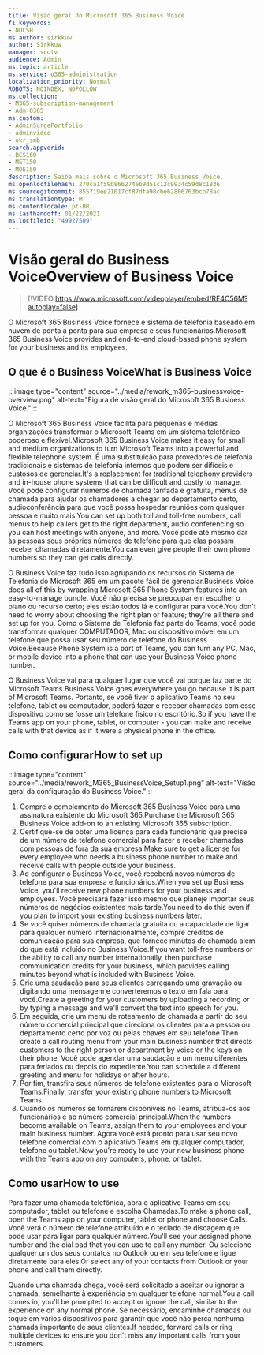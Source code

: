 ```yaml
---
title: Visão geral do Microsoft 365 Business Voice
f1.keywords:
- NOCSH
ms.author: sirkkuw
author: Sirkkuw
manager: scotv
audience: Admin
ms.topic: article
ms.service: o365-administration
localization_priority: Normal
ROBOTS: NOINDEX, NOFOLLOW
ms.collection:
- M365-subscription-management
- Adm_O365
ms.custom:
- AdminSurgePortfolio
- adminvideo
- okr_smb
search.appverid:
- BCS160
- MET150
- MOE150
description: Saiba mais sobre o Microsoft 365 Business Voice.
ms.openlocfilehash: 270ca1f59b866274eb9d51c12c9934c59d8c1836
ms.sourcegitcommit: 855719ee21017cf87dfa98cbe62806763bcb78ac
ms.translationtype: MT
ms.contentlocale: pt-BR
ms.lasthandoff: 01/22/2021
ms.locfileid: "49927509"
---
```

# <a name="overview-of-business-voice"></a><span data-ttu-id="43f0f-103">Visão geral do Business Voice</span><span class="sxs-lookup"><span data-stu-id="43f0f-103">Overview of Business Voice</span></span>

> [!VIDEO https://www.microsoft.com/videoplayer/embed/RE4C56M?autoplay=false]

<span data-ttu-id="43f0f-104">O Microsoft 365 Business Voice fornece e sistema de telefonia baseado em nuvem de ponta a ponta para sua empresa e seus funcionários.</span><span class="sxs-lookup"><span data-stu-id="43f0f-104">Microsoft 365 Business Voice provides and end-to-end cloud-based phone system for your business and its employees.</span></span>

## <a name="what-is-business-voice"></a><span data-ttu-id="43f0f-105">O que é o Business Voice</span><span class="sxs-lookup"><span data-stu-id="43f0f-105">What is Business Voice</span></span>

:::image type="content" source="../media/rework_m365-businessvoice-overview.png" alt-text="Figura de visão geral do Microsoft 365 Business Voice.":::

<span data-ttu-id="43f0f-107">O Microsoft 365 Business Voice facilita para pequenas e médias organizações transformar o Microsoft Teams em um sistema telefônico poderoso e flexível.</span><span class="sxs-lookup"><span data-stu-id="43f0f-107">Microsoft 365 Business Voice makes it easy for small and medium organizations to turn Microsoft Teams into a powerful and flexible telephone system.</span></span> <span data-ttu-id="43f0f-108">É uma substituição para provedores de telefonia tradicionais e sistemas de telefonia internos que podem ser difíceis e custosos de gerenciar.</span><span class="sxs-lookup"><span data-stu-id="43f0f-108">It's a replacement for traditional telephony providers and in-house phone systems that can be difficult and costly to manage.</span></span> <span data-ttu-id="43f0f-109">Você pode configurar números de chamada tarifada e gratuita, menus de chamada para ajudar os chamadores a chegar ao departamento certo, audioconferência para que você possa hospedar reuniões com qualquer pessoa e muito mais.</span><span class="sxs-lookup"><span data-stu-id="43f0f-109">You can set up both toll and toll-free numbers, call menus to help callers get to the right department, audio conferencing so you can host meetings with anyone, and more.</span></span> <span data-ttu-id="43f0f-110">Você pode até mesmo dar às pessoas seus próprios números de telefone para que elas possam receber chamadas diretamente.</span><span class="sxs-lookup"><span data-stu-id="43f0f-110">You can even give people their own phone numbers so they can get calls directly.</span></span>

<span data-ttu-id="43f0f-111">O Business Voice faz tudo isso agrupando os recursos do Sistema de Telefonia do Microsoft 365 em um pacote fácil de gerenciar.</span><span class="sxs-lookup"><span data-stu-id="43f0f-111">Business Voice does all of this by wrapping Microsoft 365 Phone System features into an easy-to-manage bundle.</span></span> <span data-ttu-id="43f0f-112">Você não precisa se preocupar em escolher o plano ou recurso certo; eles estão todos lá e configurar para você.</span><span class="sxs-lookup"><span data-stu-id="43f0f-112">You don't need to worry about choosing the right plan or feature; they're all there and set up for you.</span></span> <span data-ttu-id="43f0f-113">Como o Sistema de Telefonia faz parte do Teams, você pode transformar qualquer COMPUTADOR, Mac ou dispositivo móvel em um telefone que possa usar seu número de telefone do Business Voice.</span><span class="sxs-lookup"><span data-stu-id="43f0f-113">Because Phone System is a part of Teams, you can turn any PC, Mac, or mobile device into a phone that can use your Business Voice phone number.</span></span>

<span data-ttu-id="43f0f-114">O Business Voice vai para qualquer lugar que você vai porque faz parte do Microsoft Teams.</span><span class="sxs-lookup"><span data-stu-id="43f0f-114">Business Voice goes everywhere you go because it is part of Microsoft Teams.</span></span> <span data-ttu-id="43f0f-115">Portanto, se você tiver o aplicativo Teams no seu telefone, tablet ou computador, poderá fazer e receber chamadas com esse dispositivo como se fosse um telefone físico no escritório.</span><span class="sxs-lookup"><span data-stu-id="43f0f-115">So if you have the Teams app on your phone, tablet, or computer - you can make and receive calls with that device as if it were a physical phone in the office.</span></span>

## <a name="how-to-set-up"></a><span data-ttu-id="43f0f-116">Como configurar</span><span class="sxs-lookup"><span data-stu-id="43f0f-116">How to set up</span></span>

:::image type="content" source="../media/rework_M365_BusinessVoice_Setup1.png" alt-text="Visão geral da configuração do Business Voice.":::

1. <span data-ttu-id="43f0f-118">Compre o complemento do Microsoft 365 Business Voice para uma assinatura existente do Microsoft 365.</span><span class="sxs-lookup"><span data-stu-id="43f0f-118">Purchase the Microsoft 365 Business Voice add-on to an existing Microsoft 365 subscription.</span></span>
1. <span data-ttu-id="43f0f-119">Certifique-se de obter uma licença para cada funcionário que precise de um número de telefone comercial para fazer e receber chamadas com pessoas de fora da sua empresa.</span><span class="sxs-lookup"><span data-stu-id="43f0f-119">Make sure to get a license for every employee who needs a business phone number to make and receive calls with people outside your business.</span></span>
1. <span data-ttu-id="43f0f-120">Ao configurar o Business Voice, você receberá novos números de telefone para sua empresa e funcionários.</span><span class="sxs-lookup"><span data-stu-id="43f0f-120">When you set up Business Voice, you'll receive new phone numbers for your business and employees.</span></span> <span data-ttu-id="43f0f-121">Você precisará fazer isso mesmo que planeje importar seus números de negócios existentes mais tarde.</span><span class="sxs-lookup"><span data-stu-id="43f0f-121">You need to do this even if you plan to import your existing business numbers later.</span></span>
1. <span data-ttu-id="43f0f-122">Se você quiser números de chamada gratuita ou a capacidade de ligar para qualquer número internacionalmente, compre créditos de comunicação para sua empresa, que fornece minutos de chamada além do que está incluído no Business Voice.</span><span class="sxs-lookup"><span data-stu-id="43f0f-122">If you want toll-free numbers or the ability to call any number internationally, then purchase communication credits for your business, which provides calling minutes beyond what is included with Business Voice.</span></span>
1. <span data-ttu-id="43f0f-123">Crie uma saudação para seus clientes carregando uma gravação ou digitando uma mensagem e converteremos o texto em fala para você.</span><span class="sxs-lookup"><span data-stu-id="43f0f-123">Create a greeting for your customers by uploading a recording or by typing a message and we'll convert the text into speech for you.</span></span>
1. <span data-ttu-id="43f0f-124">Em seguida, crie um menu de roteamento de chamada a partir do seu número comercial principal que direciona os clientes para a pessoa ou departamento certo por voz ou pelas chaves em seu telefone.</span><span class="sxs-lookup"><span data-stu-id="43f0f-124">Then create a call routing menu from your main business number that directs customers to the right person or department by voice or the keys on their phone.</span></span> <span data-ttu-id="43f0f-125">Você pode agendar uma saudação e um menu diferentes para feriados ou depois do expediente.</span><span class="sxs-lookup"><span data-stu-id="43f0f-125">You can schedule a different greeting and menu for holidays or after hours.</span></span>
1. <span data-ttu-id="43f0f-126">Por fim, transfira seus números de telefone existentes para o Microsoft Teams.</span><span class="sxs-lookup"><span data-stu-id="43f0f-126">Finally, transfer your existing phone numbers to Microsoft Teams.</span></span>
1. <span data-ttu-id="43f0f-127">Quando os números se tornarem disponíveis no Teams, atribua-os aos funcionários e ao número comercial principal.</span><span class="sxs-lookup"><span data-stu-id="43f0f-127">When the numbers become available on Teams, assign them to your employees and your main business number.</span></span> <span data-ttu-id="43f0f-128">Agora você está pronto para usar seu novo telefone comercial com o aplicativo Teams em qualquer computador, telefone ou tablet.</span><span class="sxs-lookup"><span data-stu-id="43f0f-128">Now you're ready to use your new business phone with the Teams app on any computers, phone, or tablet.</span></span>

## <a name="how-to-use"></a><span data-ttu-id="43f0f-129">Como usar</span><span class="sxs-lookup"><span data-stu-id="43f0f-129">How to use</span></span>

<span data-ttu-id="43f0f-130">Para fazer uma chamada telefônica, abra o aplicativo Teams em seu computador, tablet ou telefone e escolha Chamadas.</span><span class="sxs-lookup"><span data-stu-id="43f0f-130">To make a phone call, open the Teams app on your computer, tablet or phone and choose Calls.</span></span> <span data-ttu-id="43f0f-131">Você verá o número de telefone atribuído e o teclado de discagem que pode usar para ligar para qualquer número.</span><span class="sxs-lookup"><span data-stu-id="43f0f-131">You'll see your assigned phone number and the dial pad that you can use to call any number.</span></span> <span data-ttu-id="43f0f-132">Ou selecione qualquer um dos seus contatos no Outlook ou em seu telefone e ligue diretamente para eles.</span><span class="sxs-lookup"><span data-stu-id="43f0f-132">Or select any of your contacts from Outlook or your phone and call them directly.</span></span>

<span data-ttu-id="43f0f-133">Quando uma chamada chega, você será solicitado a aceitar ou ignorar a chamada, semelhante à experiência em qualquer telefone normal.</span><span class="sxs-lookup"><span data-stu-id="43f0f-133">You a call comes in, you'll be prompted to accept or ignore the call, similar to the experience on any normal phone.</span></span> <span data-ttu-id="43f0f-134">Se necessário, encaminhe chamadas ou toque em vários dispositivos para garantir que você não perca nenhuma chamada importante de seus clientes.</span><span class="sxs-lookup"><span data-stu-id="43f0f-134">If needed, forward calls or ring multiple devices to ensure you don't miss any important calls from your customers.</span></span>